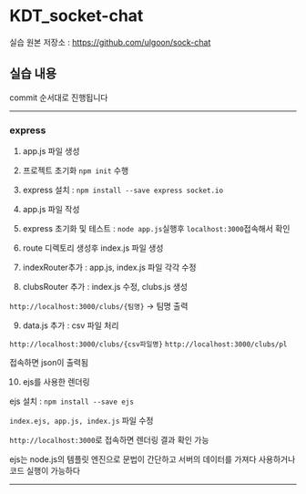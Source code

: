 # KDT_socket-chat

실습 원본 저장소 : https://github.com/ulgoon/sock-chat

## 실습 내용

commit 순서대로 진행됩니다

---

### express

1. app.js 파일 생성

2. 프로젝트 초기화 `npm init` 수행

3. express 설치 : `npm install --save express socket.io`

4. app.js 파일 작성

5. express 초기화 및 테스트 : `node app.js`실행후 `localhost:3000`접속해서 확인

6. route 디렉토리 생성후 index.js 파일 생성

7. indexRouter추가 : app.js, index.js 파일 각각 수정

8. clubsRouter 추가 : index.js 수정, clubs.js 생성

`http://localhost:3000/clubs/{팀명}` -> 팀명 출력

9. data.js 추가 : csv 파일 처리

`http://localhost:3000/clubs/{csv파일명}`
`http://localhost:3000/clubs/pl`

접속하면 json이 출력됨

10. ejs를 사용한 렌더링

ejs 설치 : `npm install --save ejs`

`index.ejs, app.js, index.js` 파일 수정

`http://localhost:3000`로 접속하면 렌더링 결과 확인 가능

ejs는 node.js의 템플릿 엔진으로 문법이 간단하고 서버의 데이터를 가져다 사용하거나 코드 실행이 가능하다

---

